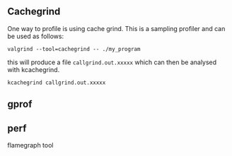 ## Cachegrind

One way to profile is using cache grind. This is a sampling profiler and can be used as follows:

```
valgrind --tool=cachegrind -- ./my_program
```

this will produce a file `callgrind.out.xxxxx` which can then be analysed with kcachegrind.

```
kcachegrind callgrind.out.xxxxx
```

## gprof

## perf

flamegraph tool

